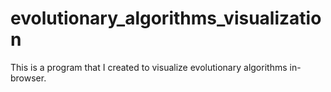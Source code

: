 # evolutionary_algorithms_visualization
This is a program that I created to visualize evolutionary algorithms in-browser.
